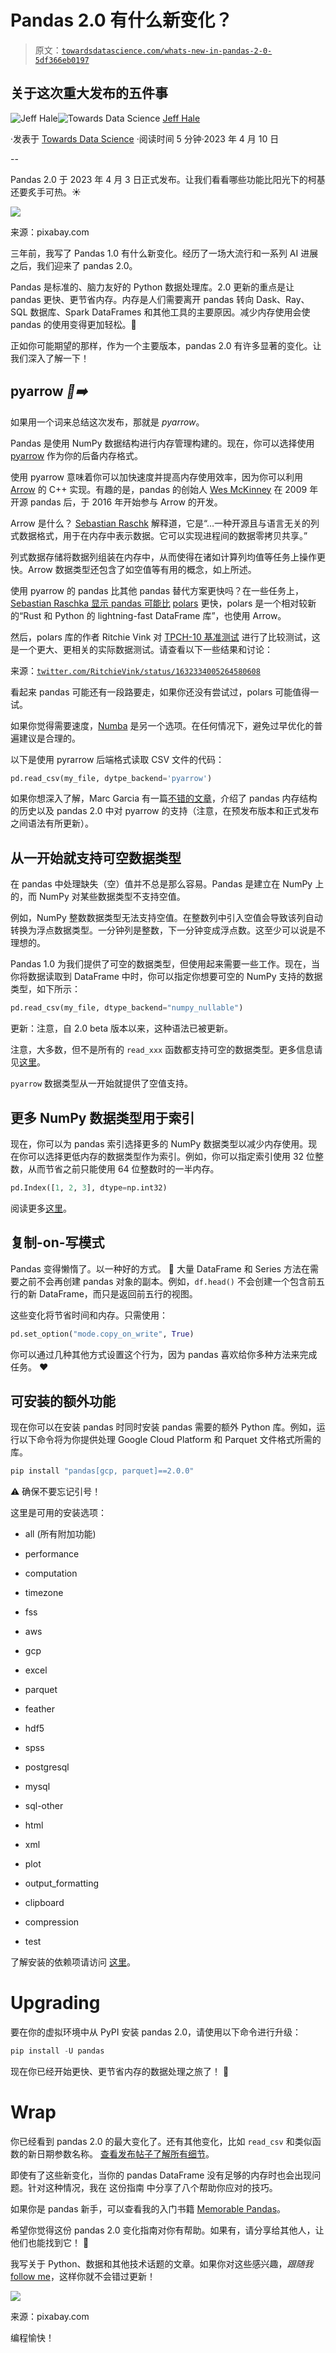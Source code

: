 # Pandas 2.0 有什么新变化？

> 原文：[`towardsdatascience.com/whats-new-in-pandas-2-0-5df366eb0197`](https://towardsdatascience.com/whats-new-in-pandas-2-0-5df366eb0197)

## 关于这次重大发布的五件事

[](https://jeffhale.medium.com/?source=post_page-----5df366eb0197--------------------------------)![Jeff Hale](https://jeffhale.medium.com/?source=post_page-----5df366eb0197--------------------------------)[](https://towardsdatascience.com/?source=post_page-----5df366eb0197--------------------------------)![Towards Data Science](https://towardsdatascience.com/?source=post_page-----5df366eb0197--------------------------------) [Jeff Hale](https://jeffhale.medium.com/?source=post_page-----5df366eb0197--------------------------------)

·发表于 [Towards Data Science](https://towardsdatascience.com/?source=post_page-----5df366eb0197--------------------------------) ·阅读时间 5 分钟·2023 年 4 月 10 日

--

Pandas 2.0 于 2023 年 4 月 3 日正式发布。让我们看看哪些功能比阳光下的柯基还要炙手可热。☀️

![](img/64c4f87ef9ed00d3cb56323cded1e96c.png)

来源：pixabay.com

三年前，我写了 Pandas 1.0 有什么新变化。经历了一场大流行和一系列 AI 进展之后，我们迎来了 pandas 2.0。

Pandas 是标准的、脑力友好的 Python 数据处理库。2.0 更新的重点是让 pandas 更快、更节省内存。内存是人们需要离开 pandas 转向 Dask、Ray、SQL 数据库、Spark DataFrames 和其他工具的主要原因。减少内存使用会使 pandas 的使用变得更加轻松。🙂

正如你可能期望的那样，作为一个主要版本，pandas 2.0 有许多显著的变化。让我们深入了解一下！

## pyarrow *🐍➡️*

如果用一个词来总结这次发布，那就是 *pyarrow*。

Pandas 是使用 NumPy 数据结构进行内存管理构建的。现在，你可以选择使用 [pyarrow](https://arrow.apache.org/docs/python/index.html) 作为你的后备内存格式。

使用 pyarrow 意味着你可以加快速度并提高内存使用效率，因为你可以利用 [Arrow](https://arrow.apache.org/docs/cpp/index.html) 的 C++ 实现。有趣的是，pandas 的创始人 [Wes McKinney](https://en.wikipedia.org/wiki/Wes_McKinney) 在 2009 年开源 pandas 后，于 2016 年开始参与 Arrow 的开发。

Arrow 是什么？ [Sebastian Raschk](https://twitter.com/rasbt) 解释道，它是“…一种开源且与语言无关的列式数据格式，用于在内存中表示数据。它可以实现进程间的数据零拷贝共享。”

列式数据存储将数据列组装在内存中，从而使得在诸如计算列均值等任务上操作更快。Arrow 数据类型还包含了如空值等有用的概念，如上所述。

使用 pyarrow 的 pandas 比其他 pandas 替代方案更快吗？在一些任务上，[Sebastian Raschka 显示 pandas 可能比](https://twitter.com/rasbt/status/1632090412117532672) [polars](https://github.com/pola-rs/polars) 更快，polars 是一个相对较新的“Rust 和 Python 的 lightning-fast DataFrame 库”，也使用 Arrow。

然后，polars 库的作者 Ritchie Vink 对 [TPCH-10 基准测试](https://docs.deistercloud.com/content/Databases.30/TPCH%20Benchmark.90/index.xml?embedded=true) 进行了比较测试，这是一个更大、更相关的实际数据测试。请查看以下一些结果和讨论：

来源：[`twitter.com/RitchieVink/status/1632334005264580608`](https://twitter.com/RitchieVink/status/1632334005264580608)

看起来 pandas 可能还有一段路要走，如果你还没有尝试过，polars 可能值得一试。

如果你觉得需要速度，[Numba](https://pandas.pydata.org/docs/user_guide/enhancingperf.html#pandas-numba-engine) 是另一个选项。在任何情况下，避免过早优化的普遍建议是合理的。

以下是使用 pyrarrow 后端格式读取 CSV 文件的代码：

```py
pd.read_csv(my_file, dytpe_backend='pyarrow')
```

如果你想深入了解，Marc Garcia 有一篇[不错的文章](https://datapythonista.me/blog/pandas-20-and-the-arrow-revolution-part-i)，介绍了 pandas 内存结构的历史以及 pandas 2.0 中对 pyarrow 的支持（注意，在预发布版本和正式发布之间语法有所更新）。

## 从一开始就支持可空数据类型

在 pandas 中处理缺失（空）值并不总是那么容易。Pandas 是建立在 NumPy 上的，而 NumPy 对某些数据类型不支持空值。

例如，NumPy 整数数据类型无法支持空值。在整数列中引入空值会导致该列自动转换为浮点数据类型。一分钟列是整数，下一分钟变成浮点数。这至少可以说是不理想的。

Pandas 1.0 为我们提供了可空的数据类型，但使用起来需要一些工作。现在，当你将数据读取到 DataFrame 中时，你可以指定你想要可空的 NumPy 支持的数据类型，如下所示：

```py
pd.read_csv(my_file, dtype_backend="numpy_nullable")
```

更新：注意，自 2.0 beta 版本以来，这种语法已被更新。

注意，大多数，但不是所有的 `read_xxx` 函数都支持可空的数据类型。更多信息请见[这里](https://pandas.pydata.org/docs/whatsnew/v2.0.0.html#argument-dtype-backend-to-return-pyarrow-backed-or-numpy-backed-nullable-dtypes)。

`pyarrow` 数据类型从一开始就提供了空值支持。

## 更多 NumPy 数据类型用于索引

现在，你可以为 pandas 索引选择更多的 NumPy 数据类型以减少内存使用。现在你可以选择更低内存的数据类型作为索引。例如，你可以指定索引使用 32 位整数，从而节省之前只能使用 64 位整数时的一半内存。

```py
pd.Index([1, 2, 3], dtype=np.int32)
```

阅读更多[这里](https://pandas.pydata.org/pandas-docs/version/2.0/whatsnew/v2.0.0.html#index-can-now-hold-numpy-numeric-dtypes)。

## 复制-on-写模式

Pandas 变得懒惰了。以一种好的方式。 🙂 大量 DataFrame 和 Series 方法在需要之前不会再创建 pandas 对象的副本。例如，`df.head()` 不会创建一个包含前五行的新 DataFrame，而只是返回前五行的视图。

这些变化将节省时间和内存。只需使用：

```py
pd.set_option("mode.copy_on_write", True)
```

你可以通过几种其他方式设置这个行为，因为 pandas 喜欢给你多种方法来完成任务。 ❤️

## 可安装的额外功能

现在你可以在安装 pandas 时同时安装 pandas 需要的额外 Python 库。例如，运行以下命令将为你提供处理 Google Cloud Platform 和 Parquet 文件格式所需的库。

```py
pip install "pandas[gcp, parquet]==2.0.0"
```

⚠️ 确保不要忘记引号！

这里是可用的安装选项：

+   all (所有附加功能)

+   performance

+   computation

+   timezone

+   fss

+   aws

+   gcp

+   excel

+   parquet

+   feather

+   hdf5

+   spss

+   postgresql

+   mysql

+   sql-other

+   html

+   xml

+   plot

+   output_formatting

+   clipboard

+   compression

+   test

了解安装的依赖项请访问 [这里](https://pandas.pydata.org/docs/getting_started/install.html#install-dependencies)。

# Upgrading

要在你的虚拟环境中从 PyPI 安装 pandas 2.0，请使用以下命令进行升级：

```py
pip install -U pandas
```

现在你已经开始更快、更节省内存的数据处理之旅了！ 🎉

# Wrap

你已经看到 pandas 2.0 的最大变化了。还有其他变化，比如 `read_csv` 和类似函数的新日期参数名称。 [查看发布帖子了解所有细节](https://pandas.pydata.org/pandas-docs/version/2.0/whatsnew/v2.0.0.html#configuration-option-mode-dtype-backend-to-return-pyarrow-backed-dtypes)。

即使有了这些新变化，当你的 pandas DataFrame 没有足够的内存时也会出现问题。针对这种情况，我在 这份指南 中分享了八个帮助你应对的技巧。

如果你是 pandas 新手，可以查看我的入门书籍 [Memorable Pandas](https://memorablepandas.com/)。

希望你觉得这份 pandas 2.0 变化指南对你有帮助。如果有，请分享给其他人，让他们也能找到它！ 🚀

我写关于 Python、数据和其他技术话题的文章。如果你对这些感兴趣，*跟随我* [follow me](https://jeffhale.medium.com/)，这样你就不会错过更新！

![](img/7a28dc434ef34199ac66bccca51578a1.png)

来源：pixabay.com

编程愉快！
